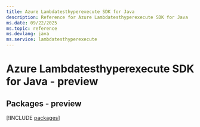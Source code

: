 ```yaml
---
title: Azure Lambdatesthyperexecute SDK for Java
description: Reference for Azure Lambdatesthyperexecute SDK for Java
ms.date: 09/22/2025
ms.topic: reference
ms.devlang: java
ms.service: lambdatesthyperexecute
---
```

# Azure Lambdatesthyperexecute SDK for Java - preview
## Packages - preview
[!INCLUDE [packages](lambdatesthyperexecute-index.md)]